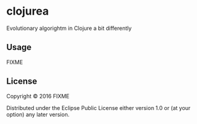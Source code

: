 # clojurea

Evolutionary algorightm in Clojure a bit differently

## Usage

FIXME

## License

Copyright © 2016 FIXME

Distributed under the Eclipse Public License either version 1.0 or (at
your option) any later version.
